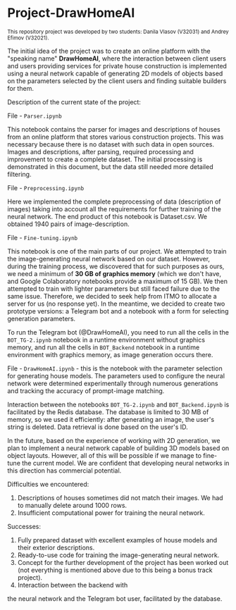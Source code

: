 # Project-DrawHomeAI
<sub>This repository project was developed by two students: Danila Vlasov (V32031) and Andrey Efimov (V32021).</sub>

The initial idea of the project was to create an online platform with the "speaking name" **DrawHomeAI**, where the interaction between client users and users providing services for private house construction is implemented using a neural network capable of generating 2D models of objects based on the parameters selected by the client users and finding suitable builders for them.

Description of the current state of the project:

File - `Parser.ipynb`

This notebook contains the parser for images and descriptions of houses from an online platform that stores various construction projects. This was necessary because there is no dataset with such data in open sources. Images and descriptions, after parsing, required processing and improvement to create a complete dataset. The initial processing is demonstrated in this document, but the data still needed more detailed filtering.

File - `Preprocessing.ipynb`

Here we implemented the complete preprocessing of data (description of images) taking into account all the requirements for further training of the neural network. The end product of this notebook is Dataset.csv. We obtained 1940 pairs of image-description.

File - `Fine-tuning.ipynb`

This notebook is one of the main parts of our project. We attempted to train the image-generating neural network based on our dataset. However, during the training process, we discovered that for such purposes as ours, we need a minimum of **30 GB of graphics memory** (which we don't have, and Google Colaboratory notebooks provide a maximum of 15 GB). We then attempted to train with lighter parameters but still faced failure due to the same issue. Therefore, we decided to seek help from ITMO to allocate a server for us (no response yet). In the meantime, we decided to create two prototype versions: a Telegram bot and a notebook with a form for selecting generation parameters.

To run the Telegram bot (@DrawHomeAI), you need to run all the cells in the `BOT_TG-2.ipynb` notebook in a runtime environment without graphics memory, and run all the cells in `BOT_Backend` notebook in a runtime environment with graphics memory, as image generation occurs there.

File - `DrawHomeAI.ipynb` - this is the notebook with the parameter selection for generating house models. The parameters used to configure the neural network were determined experimentally through numerous generations and tracking the accuracy of prompt-image matching.

Interaction between the notebooks `BOT_TG-2.ipynb` and `BOT_Backend.ipynb` is facilitated by the Redis database. The database is limited to 30 MB of memory, so we used it efficiently: after generating an image, the user's string is deleted. Data retrieval is done based on the user's ID.

In the future, based on the experience of working with 2D generation, we plan to implement a neural network capable of building 3D models based on object layouts. However, all of this will be possible if we manage to fine-tune the current model. We are confident that developing neural networks in this direction has commercial potential.

Difficulties we encountered:

1. Descriptions of houses sometimes did not match their images. We had to manually delete around 1000 rows.
2. Insufficient computational power for training the neural network.

Successes:

1. Fully prepared dataset with excellent examples of house models and their exterior descriptions.
2. Ready-to-use code for training the image-generating neural network.
3. Concept for the further development of the project has been worked out (not everything is mentioned above due to this being a bonus track project).
4. Interaction between the backend with

 the neural network and the Telegram bot user, facilitated by the database.
